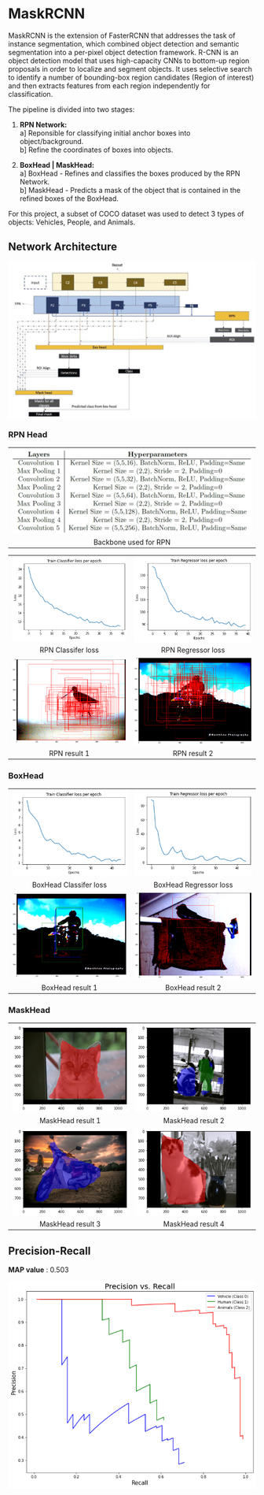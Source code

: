 # MaskRCNN

MaskRCNN is the extension of FasterRCNN that addresses the task of instance segmentation, which combined object detection and semantic segmentation into a per-pixel object detection framework. R-CNN is an object detection model that uses high-capacity CNNs to bottom-up region proposals in order to localize and segment objects. It uses selective search to identify a number of bounding-box region candidates (Region of interest) and then extracts features from each region independently for classification. 

<!-- <br> -->
The pipeline is divided into two stages:
1) <b> RPN Network:</b> <br>
   a] Reponsible for classifying initial anchor boxes into object/background. <br>
   b] Refine the coordinates of boxes into objects.
   
2) <b> BoxHead | MaskHead:</b> <br>
   a] BoxHead - Refines and classifies the boxes produced by the RPN Network. <br>
   b] MaskHead - Predicts a mask of the object that is contained in the refined boxes of the BoxHead.
   
For this project, a subset of COCO dataset was used to detect 3 types of objects: Vehicles, People, and Animals.
  
## Network Architecture

<img src="./Pictures/architecture.JPG" align = "center">

### RPN Head

<table>
  <tr>
      <td align = "center"> <img src="./Pictures/rpn_architecture.JPG"> </td>
  </tr>
  <tr>
      <td align = "center"> Backbone used for RPN</td>
  </tr>
</table>

<table>
  <tr>
      <td align = "center"> <img src="./Pictures/rpn_cla_train.png"> </td>
      <td align = "center"> <img src="./Pictures/rpn_reg_train.png"> </td>
  </tr>
  <tr>
      <td align = "center"> RPN Classifer loss</td>
      <td align = "center"> RPN Regressor loss</td>
  </tr>
  <tr>
      <td align = "center"> <img src="./Pictures/rpn1.png"> </td>
      <td align = "center"> <img src="./Pictures/rpn2.png"> </td>
  </tr>
  <tr>
      <td align = "center"> RPN result 1 </td>
      <td align = "center"> RPN result 2</td>
  </tr>
</table>

### BoxHead

<table>
  <tr>
      <td align = "center"> <img src="./Pictures/box_cla_train.png"> </td>
      <td align = "center"> <img src="./Pictures/box_reg_train.png"> </td>
  </tr>
  <tr>
      <td align = "center"> BoxHead Classifer loss</td>
      <td align = "center"> BoxHead Regressor loss</td>
  </tr>
  <tr>
      <td align = "center"> <img src="./Pictures/bh1.png"> </td>
      <td align = "center"> <img src="./Pictures/bh2.png"> </td>
  </tr>
  <tr>
      <td align = "center"> BoxHead result 1 </td>
      <td align = "center"> BoxHead result 2</td>
  </tr>
</table>

### MaskHead

<table>
  <tr>
      <td align = "center"> <img src="./Pictures/mh1.png"> </td>
      <td align = "center"> <img src="./Pictures/mh4.png"> </td>
  </tr>
  <tr>
      <td align = "center"> MaskHead result 1 </td>
      <td align = "center"> MaskHead result 2 </td>
  </tr>
  <tr>
      <td align = "center"> <img src="./Pictures/mh3.png"> </td>
      <td align = "center"> <img src="./Pictures/mh5.png"> </td>
  </tr>
  <tr>
      <td align = "center"> MaskHead result 3 </td>
      <td align = "center"> MaskHead result 4 </td>
  </tr>
</table>

## Precision-Recall

**MAP value** : 0.503

<img src="./Pictures/map_boxhead.png" align = "center">















   
